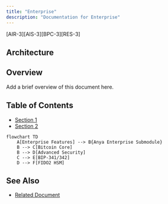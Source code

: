 ```yaml
---
title: "Enterprise"
description: "Documentation for Enterprise"
---
```


[AIR-3][AIS-3][BPC-3][RES-3]


## Architecture

## Overview

Add a brief overview of this document here.

## Table of Contents

- [Section 1](#section-1)
- [Section 2](#section-2)

```mermaid
flowchart TD
    A[Enterprise Features] --> B{Anya Enterprise Submodule}
    B --> C[Bitcoin Core]
    B --> D[Advanced Security]
    C --> E[BIP-341/342]
    D --> F[FIDO2 HSM]
``` 

## See Also

- [Related Document](#related-document)


